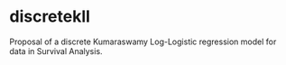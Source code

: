 # discretekll
Proposal of a discrete Kumaraswamy Log-Logistic regression model for data in Survival Analysis.
